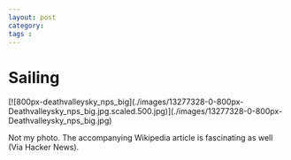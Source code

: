 ```yaml
---
layout: post
category: 
tags : 
---
```



# Sailing

[![800px-deathvalleysky_nps_big](./images/13277328-0-800px-
Deathvalleysky_nps_big.jpg.scaled.500.jpg)](./images/13277328-0-800px-
Deathvalleysky_nps_big.jpg)

Not my photo. The accompanying Wikipedia article is fascinating as well (Via
Hacker News).

